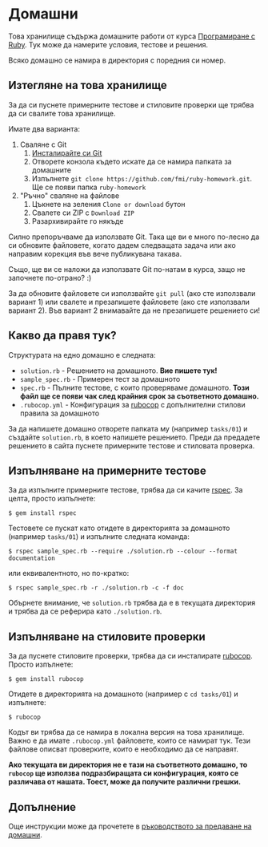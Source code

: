 # Домашни

Това хранилище съдържа домашните работи от курса [Програмиране с Ruby](http://fmi.ruby.bg). Тук може да намерите условия, тестове и решения.

Всяко домашно се намира в директория с поредния си номер.

## Изтегляне на това хранилище

За да си пуснете примерните тестове и стиловите проверки ще трябва да си свалите това хранилище.

Имате два варианта:

1. Сваляне с Git
    1. [Инсталирайте си Git](https://git-scm.com/downloads)
    2. Отворете конзола където искате да се намира папката за домашните
    3. Изпълнете `git clone https://github.com/fmi/ruby-homework.git`. Ще се появи папка `ruby-homework`
2. "Ръчно" сваляне на файлове
    1. Цъкнете на зеления `Clone or download` бутон
    2. Свалете си ZIP с `Download ZIP`
    3. Разархивирайте го някъде

Силно препоръчваме да използвате Git. Така ще ви е много по-лесно да си обновите файловете, когато дадем следващата задача или ако направим корекция във вече публикувана такава.

Също, ще ви се наложи да използвате Git по-натам в курса, защо не започнете по-отрано? :)

За да обновите файловете си използвайте `git pull` (ако сте използвали вариант 1) или свалете и презапишете файловете (ако сте използвали вариант 2). Във вариант 2 внимавайте да не презапишете решението си!

## Какво да правя тук?

Структурата на едно домашно е следната:

- `solution.rb` - Решението на домашното. **Вие пишете тук!**
- `sample_spec.rb` - Примерен тест за домашното
- `spec.rb` - Пълните тестове, с които проверяваме домашното. **Този файл ще се появи чак след крайния срок за съответното домашно.**
- `.rubocop.yml` - Конфигурация за [rubocop](https://github.com/bbatsov/rubocop) с допълнителни стилови правила за домашното

За да напишете домашно отворете папката му (например `tasks/01`) и създайте `solution.rb`, в което напишете решението.
Преди да предадете решението в сайта пуснете примерните тестове и стиловата проверка.

## Изпълняване на примерните тестове

За да изпълните примерните тестове, трябва да си качите [rspec](https://www.relishapp.com/rspec). За целта, просто изпълнете:

    $ gem install rspec

Тестовете се пускат като отидете в директорията за домашното (например `tasks/01`) и изпълните следната команда:

    $ rspec sample_spec.rb --require ./solution.rb --colour --format documentation

или еквивалентното, но по-кратко:

    $ rspec sample_spec.rb -r ./solution.rb -c -f doc

Обърнете внимание, че `solution.rb` трябва да е в текущата директория и трябва да се реферира като `./solution.rb`.

## Изпълняване на стиловите проверки

За да пуснете стиловите проверки, трябва да си инсталирате [rubocop](https://github.com/bbatsov/rubocop). Просто изпълнете:

    $ gem install rubocop

Отидете в директорията на домашното (например с `cd tasks/01`) и изпълнете:

    $ rubocop

Кодът ви трябва да се намира в локална версия на това хранилище. Важно е да имате `.rubocop.yml` файловете, които се намират тук. Тези файлове описват проверките, които е необходимо да се направят.

**Ако текущата ви директория не е тази на съответното домашно, то `rubocop` ще използва подразбиращата си конфигурация, която се различава от нашата. Тоест, може да получите различни грешки.**

## Допълнение

Още инструкции може да прочетете в [ръководството за предаване на домашни](http://fmi.ruby.bg/tasks/guide).
